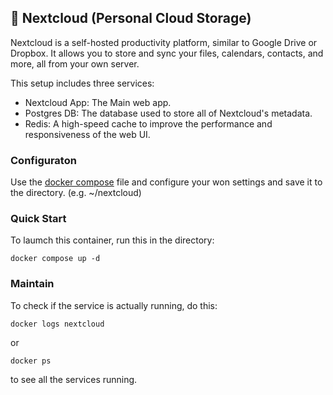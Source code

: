 ## 📁 Nextcloud (Personal Cloud Storage)
Nextcloud is a self-hosted productivity platform, similar to Google Drive or Dropbox. It allows you to store and sync your files, calendars, contacts, and more, all from your own server.

This setup includes three services:
- Nextcloud App: The Main web app.
- Postgres DB: The database used to store all of Nextcloud's metadata.
- Redis: A high-speed cache to improve the performance and responsiveness of the web UI.

### Configuraton
Use the [docker compose](./docker-compose.yml) file and configure your won settings and save it to the directory. (e.g. ~/nextcloud)

### Quick Start
To laumch this container, run this in the directory:
```
docker compose up -d
```

### Maintain
To check if the service is actually running, do this:
```
docker logs nextcloud
````
or
```
docker ps
````
to see all the services running.
